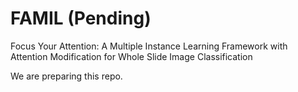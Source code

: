 # FAMIL (Pending)
Focus Your Attention: A Multiple Instance Learning Framework with Attention Modification for Whole Slide Image Classification

We are preparing this repo.
